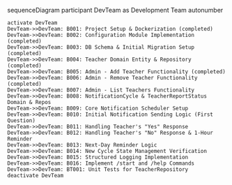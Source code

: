 sequenceDiagram
    participant DevTeam as Development Team
    autonumber

    activate DevTeam
    DevTeam->>DevTeam: B001: Project Setup & Dockerization (completed)
    DevTeam->>DevTeam: B002: Configuration Module Implementation (completed)
    DevTeam->>DevTeam: B003: DB Schema & Initial Migration Setup (completed)
    DevTeam->>DevTeam: B004: Teacher Domain Entity & Repository (completed)
    DevTeam->>DevTeam: B005: Admin - Add Teacher Functionality (completed)
    DevTeam->>DevTeam: B006: Admin - Remove Teacher Functionality (completed)
    DevTeam->>DevTeam: B007: Admin - List Teachers Functionality
    DevTeam->>DevTeam: B008: NotificationCycle & TeacherReportStatus Domain & Repos
    DevTeam->>DevTeam: B009: Core Notification Scheduler Setup
    DevTeam->>DevTeam: B010: Initial Notification Sending Logic (First Question)
    DevTeam->>DevTeam: B011: Handling Teacher's "Yes" Response
    DevTeam->>DevTeam: B012: Handling Teacher's "No" Response & 1-Hour Reminder
    DevTeam->>DevTeam: B013: Next-Day Reminder Logic
    DevTeam->>DevTeam: B014: New Cycle State Management Verification
    DevTeam->>DevTeam: B015: Structured Logging Implementation
    DevTeam->>DevTeam: B016: Implement /start and /help Commands
    DevTeam->>DevTeam: BT001: Unit Tests for TeacherRepository
    deactivate DevTeam